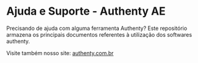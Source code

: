 # Ajuda e Suporte - Authenty AE

Precisando de ajuda com alguma ferramenta Authenty?
Este repositório armazena os principais documentos referentes à utilização dos softwares authenty.

Visite também nosso site: [authenty.com.br](https://www.authenty.com.br/)
